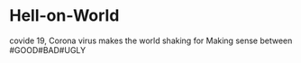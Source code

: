 # Hell-on-World
covide 19, Corona virus makes the world shaking for Making sense between #GOOD#BAD#UGLY
